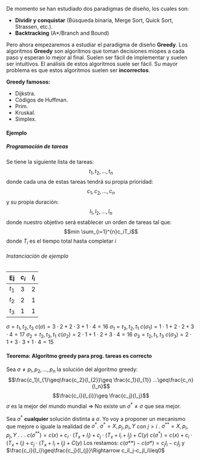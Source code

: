 De momento se han estudiado dos paradigmas de diseño, los cuales son:
- **Dividir y conquistar** (Búsqueda binaria, Merge Sort, Quick Sort, Strassen, etc.).
- **Backtracking** (A*/Branch and Bound)

Pero ahora empezaremos a estudiar el paradigma de diseño **Greedy**. Los algoritmos **Greedy** son algoritmos que toman decisiones miopes a cada paso y esperan lo mejor al final. Suelen ser fácil de implementar y suelen ser intuitivos. El análisis de estos algoritmos suele ser fácil. Su mayor problema es que estos algoritmos suelen ser **incorrectos**.

**Greedy famosos:**
- Dijkstra.
- Códigos de Huffman.
- Prim.
- Kruskal.
- Simplex.

#### Ejemplo
##### Programación de tareas
Se tiene la siguiente lista de tareas: $$t_1,t_2,...,t_n$$donde cada una de estas tareas tendrá su propia prioridad: $$c_1,c_2,...,c_n$$y su propia duración: $$l_1,l_2,...,l_n$$donde nuestro objetivo será establecer un orden de tareas tal que: $$min \sum_{i=1}^{n}c_iT_i$$donde $T_i$ es el tiempo total hasta completar $i$
###### Instanciación de ejemplo

| Ej    | $c_i$ | $l_i$ |
| ----- | ----- | ----- |
| $t_1$ | 3     | 2     |
| $t_2$ | 2     | 1     |
| $t_3$ | 1     | 1     |

$\sigma = t_1,t_2,t_3$
$c(\sigma) = 3\cdot 2 + 2\cdot 3 + 1\cdot4 = 16$
$\sigma_1 = t_3,t_2,t_1$
$c(\sigma_1) = 1\cdot 1 + 2\cdot 2 + 3\cdot4 = 17$
$\sigma_2 = t_2,t_3,t_1$
$c(\sigma_2) = 2\cdot 1 + 1\cdot 2 + 3\cdot4 = 16$
$\sigma_3 = t_2,t_1,t_3$
$c(\sigma_3) = 2\cdot 1 + 3\cdot 3 + 1\cdot4 = 15$
#### Teorema: Algoritmo greedy para prog. tareas es correcto
Sea $\sigma \neq p_!,p_2,...,p_n$ la solución del algoritmo greedy: $$\frac{c_1}l_{1}\geq\frac{c_2}{l_{2}}\geq \frac{c_1}{l_{1}} ...\geq\frac{c_n}{l_n}$$$$\frac{c_i}{l_{i}}\geq \frac{c_j}{l_j}$$$\sigma$ es la mejor del mundo mundial $\Rightarrow$ No existe un $\sigma^{*}\neq\sigma$ que sea mejor.

Sea $\sigma^{*}$ **cualquier** solución distinta a $\sigma$. Yo voy a proponer un mecanismo que mejore o iguale la realidad de $\sigma^{*}$.
$\sigma^{*}= X,p_j,p_i,Y$ con $j > i$ .
$\sigma^{**} = X,p_i,p_j,Y$
.
.
.
$c(\sigma^{**}) = c(x)+c_i\cdot(T_x+l_i)+c_j\cdot(T_x+l_i+l_j)+C(y)$
$c(\sigma^{*}) = c(x)+c_i\cdot(T_x+l_i)+c_j\cdot(T_x+l_i+l_j)+C(y)$
Los restamos:
$c(\sigma{**})-c(\sigma{*}) = c_jl_i-c_il_j$ y $\frac{c_i}{l_i}\geq\frac{c_j}{l_{j}}\Rightarrow c_il_j-c_jl_i\leq0$



























































































































